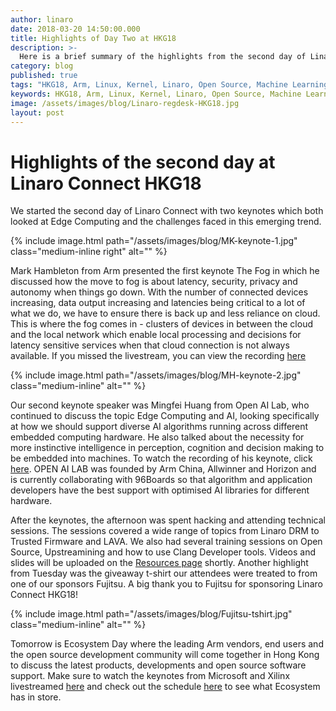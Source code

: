 ```yaml
---
author: linaro
date: 2018-03-20 14:50:00.000
title: Highlights of Day Two at HKG18
description: >-
  Here is a brief summary of the highlights from the second day of Linaro Connect HKG18.
category: blog
published: true
tags: "HKG18, Arm, Linux, Kernel, Linaro, Open Source, Machine Learning, AI, 96Boards, Cloud, Edge Computing, the Fog, Open AI Lab"
keywords: HKG18, Arm, Linux, Kernel, Linaro, Open Source, Machine Learning, AI, 96Boards, Cloud, Edge Computing, The Fog, Open AI Lab
image: /assets/images/blog/Linaro-regdesk-HKG18.jpg
layout: post
---
```


# Highlights of the second day at Linaro Connect HKG18

We started the second day of Linaro Connect with two keynotes which both looked at Edge Computing and the challenges faced in this emerging trend.

{% include image.html path="/assets/images/blog/MK-keynote-1.jpg"  class="medium-inline right"  alt="" %}

Mark Hambleton from Arm presented the first keynote The Fog in which he discussed how the move to fog is about latency, security, privacy and autonomy when things go down. With the number of connected devices increasing, data output increasing and latencies being critical to a lot of what we do, we have to ensure there is back up and less reliance on cloud. This is where the fog comes in - clusters of devices in between the cloud and the local network which enable local processing and decisions for latency sensitive services when that cloud connection is not always available. If you missed the livestream, you can view the recording [here](https://www.youtube.com/watch?v=99NaPZj-nAI)

{% include image.html path="/assets/images/blog/MH-keynote-2.jpg"  class="medium-inline"  alt="" %}

Our second keynote speaker was Mingfei Huang from Open AI Lab, who continued to discuss the topic Edge Computing and AI, looking specifically at how we should support diverse AI algorithms running across different embedded computing hardware. He also talked about the necessity for more instinctive intelligence in perception, cognition and decision making to be embedded into machines. To watch the recording of his keynote, click [here](https://www.youtube.com/watch?v=99NaPZj-nAI). OPEN AI LAB was founded by Arm China, Allwinner and Horizon and is currently collaborating with 96Boards so that algorithm and application developers have the best support with optimised AI libraries for different hardware.

After the keynotes, the afternoon was spent hacking and attending technical sessions. The sessions covered a wide range of topics from Linaro DRM to Trusted Firmware and LAVA. We also had several training sessions on Open Source, Upstreamining and how to use Clang Developer tools. Videos and slides will be uploaded on the [Resources page](https://connect.linaro.org/hkg18/resources/) shortly. Another highlight from Tuesday was the giveaway t-shirt our attendees were treated to from one of our sponsors Fujitsu. A big thank you to Fujitsu for sponsoring Linaro Connect HKG18!

{% include image.html path="/assets/images/blog/Fujitsu-tshirt.jpg"  class="medium-inline"  alt="" %}

Tomorrow is Ecosystem Day where the leading Arm vendors, end users and the open source development community will come together in Hong Kong to discuss the latest products, developments and open source software support. Make sure to watch the keynotes from Microsoft and Xilinx livestreamed [here](https://www.youtube.com/channel/UCAl2MfCBjH5y0nIym0ujHfg/live) and check out the schedule [here](https://connect.linaro.org/resources/) to see what Ecosystem has in store.
